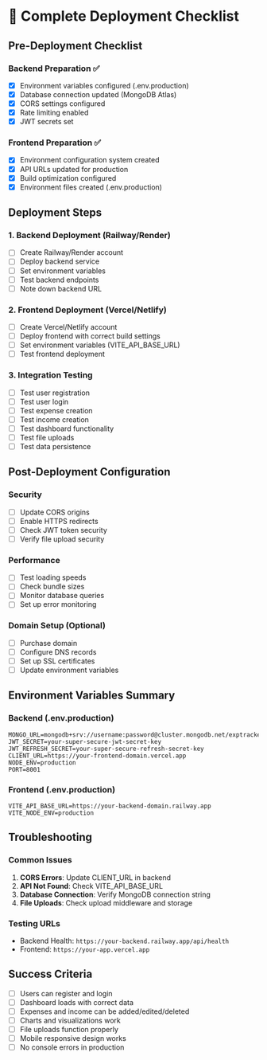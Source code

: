 # 🚀 Complete Deployment Checklist

## Pre-Deployment Checklist

### Backend Preparation ✅
- [x] Environment variables configured (.env.production)
- [x] Database connection updated (MongoDB Atlas)
- [x] CORS settings configured
- [x] Rate limiting enabled
- [x] JWT secrets set

### Frontend Preparation ✅
- [x] Environment configuration system created
- [x] API URLs updated for production
- [x] Build optimization configured
- [x] Environment files created (.env.production)

## Deployment Steps

### 1. Backend Deployment (Railway/Render)
- [ ] Create Railway/Render account
- [ ] Deploy backend service
- [ ] Set environment variables
- [ ] Test backend endpoints
- [ ] Note down backend URL

### 2. Frontend Deployment (Vercel/Netlify)
- [ ] Create Vercel/Netlify account
- [ ] Deploy frontend with correct build settings
- [ ] Set environment variables (VITE_API_BASE_URL)
- [ ] Test frontend deployment

### 3. Integration Testing
- [ ] Test user registration
- [ ] Test user login
- [ ] Test expense creation
- [ ] Test income creation
- [ ] Test dashboard functionality
- [ ] Test file uploads
- [ ] Test data persistence

## Post-Deployment Configuration

### Security
- [ ] Update CORS origins
- [ ] Enable HTTPS redirects
- [ ] Check JWT token security
- [ ] Verify file upload security

### Performance
- [ ] Test loading speeds
- [ ] Check bundle sizes
- [ ] Monitor database queries
- [ ] Set up error monitoring

### Domain Setup (Optional)
- [ ] Purchase domain
- [ ] Configure DNS records
- [ ] Set up SSL certificates
- [ ] Update environment variables

## Environment Variables Summary

### Backend (.env.production)
```
MONGO_URL=mongodb+srv://username:password@cluster.mongodb.net/exptracker
JWT_SECRET=your-super-secure-jwt-secret-key
JWT_REFRESH_SECRET=your-super-secure-refresh-secret-key
CLIENT_URL=https://your-frontend-domain.vercel.app
NODE_ENV=production
PORT=8001
```

### Frontend (.env.production)
```
VITE_API_BASE_URL=https://your-backend-domain.railway.app
VITE_NODE_ENV=production
```

## Troubleshooting

### Common Issues
1. **CORS Errors**: Update CLIENT_URL in backend
2. **API Not Found**: Check VITE_API_BASE_URL
3. **Database Connection**: Verify MongoDB connection string
4. **File Uploads**: Check upload middleware and storage

### Testing URLs
- Backend Health: `https://your-backend.railway.app/api/health`
- Frontend: `https://your-app.vercel.app`

## Success Criteria
- [ ] Users can register and login
- [ ] Dashboard loads with correct data
- [ ] Expenses and income can be added/edited/deleted
- [ ] Charts and visualizations work
- [ ] File uploads function properly
- [ ] Mobile responsive design works
- [ ] No console errors in production